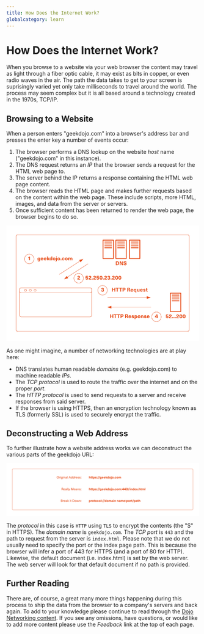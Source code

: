 ```yaml
---
title: How Does the Internet Work?
globalcategory: learn
---
```


# How Does the Internet Work?

When you browse to a website via your web browser the content may travel as light through a fiber optic cable, it may exist as bits in copper, or even radio waves in the air. The path the data takes to get to your screen is suprisingly varied yet only take milliseconds to travel around the world. The process may seem complex but it is all based around a technology created in the 1970s, TCP/IP.

## Browsing to a Website

When a person enters "geekdojo.com" into a browser's address bar and presses the enter key a number of events occur:

1. The browser performs a DNS lookup on the website *host* name ("geekdojo.com" in this instance).
1. The DNS request returns an *IP* that the browser sends a request for the HTML web page to.
1. The server behind the IP returns a response containing the HTML web page content.
1. The browser reads the HTML page and makes further requests based on the content within the web page. These include scripts, more HTML, images, and data from the server or servers.
1. Once sufficient content has been returned to render the web page, the browser begins to do so.

![Basic web request diagram](media/basic-web-request.png)

As one might imagine, a number of networking technologies are at play here:

- DNS translates human readable *domains* (e.g. geekdojo.com) to machine readable *IPs*.
- The *TCP protocol* is used to route the traffic over the internet and on the proper *port*.
- The *HTTP protocol* is used to send requests to a server and receive responses from said server.
- If the browser is using HTTPS, then an encryption technology known as TLS (formerly SSL) is used to securely encrypt the traffic.

## Deconstructing a Web Address

To further illustrate how a website address works we can deconstruct the various parts of the geekdojo URL:

![Parts of a URL](media/url-parts.png)

The *protocol* in this case is `HTTP` using `TLS` to encrypt the contents (the "S" in HTTPS). The *domain name* is `geekdojo.com`. The *TCP port* is `443` and the path to request from the server is `index.html`. Please note that we do not usually need to specify the port or the index page path. This is because the browser will infer a port of 443 for HTTPS (and a port of 80 for HTTP). Likewise, the default document (i.e. index.html) is set by the web server. The web server will look for that default document if no path is provided.

## Further Reading

There are, of course, a great many more things happening during this process to ship the data from the browser to a company's servers and back again. To add to your knowledge please continue to read through the [Dojo Networking content](index.yml). If you see any omissions, have questions, or would like to add more content please use the *Feedback* link at the top of each page.